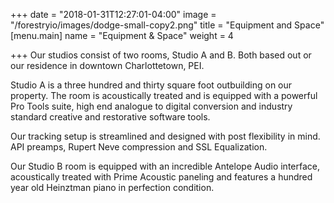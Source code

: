 +++
date = "2018-01-31T12:27:01-04:00"
image = "/forestryio/images/dodge-small-copy2.png"
title = "Equipment and Space"
[menu.main]
name = "Equipment & Space"
weight = 4

+++
Our studios consist of two rooms, Studio A and B.  Both based out or our residence in downtown Charlottetown, PEI.

Studio A is a three hundred and thirty square foot outbuilding on our property.  The room is acoustically treated and is equipped with a powerful Pro Tools suite, high end analogue to digital conversion and industry standard creative and restorative software tools.

Our tracking setup is streamlined and designed with post flexibility in mind.  API preamps, Rupert Neve compression and SSL Equalization.  

Our Studio B room is equipped with an incredible Antelope Audio interface, acoustically treated with Prime Acoustic paneling and features a hundred year old Heinztman piano in perfection condition.